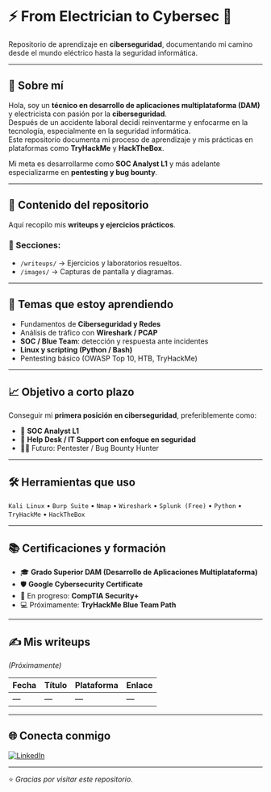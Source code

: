 # ⚡ From Electrician to Cybersec 🧠  
Repositorio de aprendizaje en **ciberseguridad**, documentando mi camino desde el mundo eléctrico hasta la seguridad informática.

---

## 👋 Sobre mí  
Hola, soy un **técnico en desarrollo de aplicaciones multiplataforma (DAM)** y electricista con pasión por la **ciberseguridad**.  
Después de un accidente laboral decidí reinventarme y enfocarme en la tecnología, especialmente en la seguridad informática.  
Este repositorio documenta mi proceso de aprendizaje y mis prácticas en plataformas como **TryHackMe** y **HackTheBox**.

Mi meta es desarrollarme como **SOC Analyst L1** y más adelante especializarme en **pentesting y bug bounty**.

---

## 📂 Contenido del repositorio  
Aquí recopilo mis **writeups y ejercicios prácticos**.

### 📘 Secciones:
- `/writeups/` → Ejercicios y laboratorios resueltos.
- `/images/` → Capturas de pantalla y diagramas.

---

## 🧩 Temas que estoy aprendiendo
- Fundamentos de **Ciberseguridad y Redes**
- Análisis de tráfico con **Wireshark / PCAP**
- **SOC / Blue Team**: detección y respuesta ante incidentes
- **Linux y scripting (Python / Bash)**
- Pentesting básico (OWASP Top 10, HTB, TryHackMe)

---

## 📈 Objetivo a corto plazo  
Conseguir mi **primera posición en ciberseguridad**, preferiblemente como:
- 🧩 **SOC Analyst L1**
- 🧱 **Help Desk / IT Support con enfoque en seguridad**
- 🕵️‍♂️ Futuro: Pentester / Bug Bounty Hunter

---

## 🛠️ Herramientas que uso
`Kali Linux` • `Burp Suite` • `Nmap` • `Wireshark` • `Splunk (Free)` • `Python` • `TryHackMe` • `HackTheBox`

---

## 📚 Certificaciones y formación
- 🎓 **Grado Superior DAM (Desarrollo de Aplicaciones Multiplataforma)**
- 🛡️ **Google Cybersecurity Certificate**
- 📘 En progreso: **CompTIA Security+**
- 💻 Próximamente: **TryHackMe Blue Team Path**

---

## ✍️ Mis writeups
*(Próximamente)*

| Fecha | Título | Plataforma | Enlace |
|--------|---------|-------------|---------|
| — | — | — | — |

---

## 🌐 Conecta conmigo  
[![LinkedIn](https://img.shields.io/badge/LinkedIn-0077B5?style=for-the-badge&logo=linkedin&logoColor=white)](https://www.linkedin.com/in/santiago-miguel-fonseca-yicon-7240b0255/)
  

---

⭐ *Gracias por visitar este repositorio.*  
